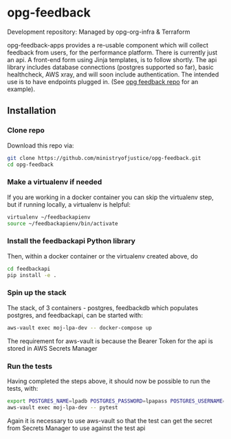 # opg-feedback
Development repository: Managed by opg-org-infra &amp; Terraform

opg-feedback-apps provides a re-usable component which will collect feedback from users, for the performance platform.  There is currently just an api. A front-end form using Jinja templates, is to follow shortly. The api library includes database connections (postgres supported so far), basic healthcheck, AWS xray, and will soon include authentication. The intended use is to have endpoints plugged in. (See [opg feedback repo](https://github.com/ministryofjustice/opg-feedback) for an example).

## Installation

### Clone repo

Download this repo via:

```bash
git clone https://github.com/ministryofjustice/opg-feedback.git
cd opg-feedback
```

### Make a virtualenv if needed
If you are working in a docker container you can skip the virtualenv step, but if running locally, a virtualenv is helpful:
```bash
virtualenv ~/feedbackapienv
source ~/feedbackapienv/bin/activate
```

### Install the feedbackapi Python library

Then, within a docker container or the virtualenv created above, do
```bash
cd feedbackapi
pip install -e .
```


### Spin up the stack

The stack, of 3 containers - postgres, feedbackdb which populates postgres, and feedbackapi,  can be started with:
```bash
aws-vault exec moj-lpa-dev -- docker-compose up
```
The requirement for aws-vault is because the Bearer Token for the api is stored in AWS Secrets Manager

### Run the tests
Having completed the steps above, it should now be possible to run the tests, with:
```bash
export POSTGRES_NAME=lpadb POSTGRES_PASSWORD=lpapass POSTGRES_USERNAME=lpauser POSTGRES_HOSTNAME=postgres
aws-vault exec moj-lpa-dev -- pytest
```
Again it is necessary to use aws-vault so that the test can get the secret from Secrets Manager to use against the test api
